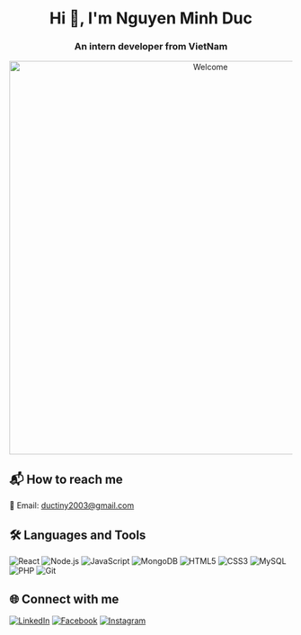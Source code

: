 <div align="center">

# Hi 👋, I'm Nguyen Minh Duc
### An intern developer from VietNam

<img src="https://i.pinimg.com/originals/8c/9a/07/8c9a079986a4ce112882fea6db3ffdee.gif" width="700" alt="Welcome" />

</div>


## 📬 How to reach me

📧 Email: [ductiny2003@gmail.com](mailto:ductiny2003@gmail.com)


## 🛠️ Languages and Tools

<p align="left">
  <img src="https://img.icons8.com/color/48/react-native.png" alt="React"/>
  <img src="https://img.icons8.com/color/48/000000/nodejs.png" alt="Node.js"/>
  <img src="https://img.icons8.com/color/48/000000/javascript--v1.png" alt="JavaScript"/>
 <img src="https://img.icons8.com/color/48/000000/mongodb.png" alt="MongoDB"/>
  <img src="https://img.icons8.com/color/48/000000/html-5--v1.png" alt="HTML5"/>
  <img src="https://img.icons8.com/color/48/000000/css3.png" alt="CSS3"/>
  <img src="https://img.icons8.com/color/48/000000/mysql-logo.png" alt="MySQL"/>
  <img src="https://img.icons8.com/officel/48/php-logo.png" alt="PHP"/>
  <img src="https://img.icons8.com/color/48/000000/git.png" alt="Git"/>
  
</p>


## 🌐 Connect with me
[![LinkedIn](https://img.icons8.com/color/48/000000/linkedin.png)](https://www.linkedin.com/)
[![Facebook](https://img.icons8.com/color/48/000000/facebook-new.png)](https://www.facebook.com/kusnnn)
[![Instagram](https://img.icons8.com/color/48/000000/instagram-new.png)](https://www.instagram.com/ducnm._)


